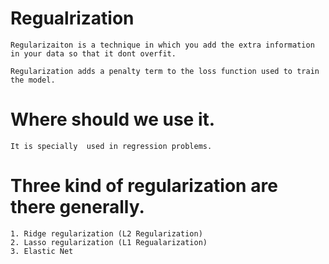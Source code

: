 # Regualrization

    Regularizaiton is a technique in which you add the extra information in your data so that it dont overfit.

    Regularization adds a penalty term to the loss function used to train the model.


# Where should we use it.

    It is specially  used in regression problems.


#  Three kind of regularization are there generally.

    1. Ridge regularization (L2 Regularization)
    2. Lasso regularization (L1 Regualarization)
    3. Elastic Net
